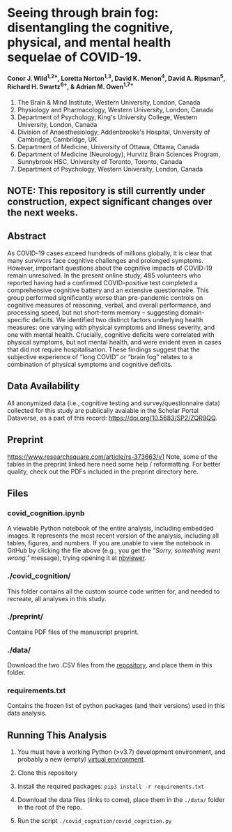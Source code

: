 # Seeing through brain fog: disentangling the cognitive, physical, and mental health sequelae of COVID-19.

#### Conor J. Wild<sup>1,2*</sup>, Loretta Norton<sup>1,3</sup>, David K. Menon<sup>4</sup>, David A. Ripsman<sup>5</sup>, Richard H. Swartz<sup>6+</sup>, & Adrian M. Owen<sup>1,7+</sup>

1.	The Brain & Mind Institute, Western University, London, Canada
2.	Physiology and Pharmacology, Western University, London, Canada
3.	Department of Psychology, King's University College, Western University, London, Canada
4.	Division of Anaesthesiology, Addenbrooke's Hospital, University of Cambridge, Cambridge, UK
5.	Department of Medicine, University of Ottawa, Ottawa, Canada
6.	Department of Medicine (Neurology), Hurvitz Brain Sciences Program, Sunnybrook HSC, University of Toronto, Toronto, Canada
7.	Department of Psychology, Western University, London, Canada

## NOTE: This repository is still currently under construction, expect significant changes over the next weeks.

## Abstract
As COVID-19 cases exceed hundreds of millions globally, it is clear that many survivors face cognitive challenges and prolonged symptoms. However, important questions about the cognitive impacts of COVID-19 remain unresolved. In the present online study, 485 volunteers who reported having had a confirmed COVID-positive test completed a comprehensive cognitive battery and an extensive questionnaire. This group performed significantly worse than pre-pandemic controls on cognitive measures of reasoning, verbal, and overall performance, and processing speed, but not short-term memory – suggesting domain-specific deficits. We identified two distinct factors underlying health measures: one varying with physical symptoms and illness severity, and one with mental health. Crucially, cognitive deficits were correlated with physical symptoms, but not mental health, and were evident even in cases that did not require hospitalisation. These findings suggest that the subjective experience of “long COVID” or “brain fog” relates to a combination of physical symptoms and cognitive deficits.

## Data Availability
All anonymized data (i.e., cognitive testing and survey/questionnaire data) collected for this study are publically avaiable in the Scholar Portal Dataverse, as a part of this record: https://doi.org/10.5683/SP2/ZQR9QQ.

## Preprint
https://www.researchsquare.com/article/rs-373663/v1
Note, some of the tables in the preprint linked here need some help / reformatting. For better quality, check out the PDFs included in the preprint directory here.

## Files

### covid_cognition.ipynb
A viewable Python notebook of the entire analysis, including embedded images. It represents the most recent version of the analysis, including all tables, figures, and numbers. If you are unable to view the notebook in GitHub by clicking the file above (e.g., you get the _"Sorry, something went wrong."_ message), trying opening it at [nbviewer](https://nbviewer.jupyter.org/github/TheOwenLab/2021-Wild-et-al-COVID-Cognition/blob/master/covid_cognition.ipynb?flush_cache=True).

### ./covid_cognition/
This folder contains all the custom source code written for, and needed to recreate, all analyses in this study.

### ./preprint/
Contains PDF files of the manuscript preprint.

### ./data/
Download the two .CSV files from the [repository](https://doi.org/10.5683/SP2/ZQR9QQ), and place them in this folder.

### requirements.txt
Contains the frozen list of python packages (and their versions) used in this data analysis.

## Running This Analysis

1. You must have a working Python (>v3.7) development environment, and probably a new (empty) [virtual environment](https://virtualenvwrapper.readthedocs.io/en/latest/).

1. Clone this repository

1. Install the required packages: `pip3 install -r requirements.txt`

1. Download the data files (links to come), place them in the `./data/` folder in the root of the repo.

1. Run the script `./covid_cognition/covid_cognition.py`

#
